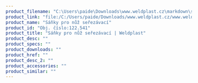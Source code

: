 ```yaml
---
product_filename: "C:\Users\paide\Downloads\www.weldplast.cz\markdown\sanky-pro-nuz-serezavaci.md"
product_link: "file:/C:/Users/paide/Downloads/www.weldplast.cz/www.weldplast.cz/sanky-pro-nuz-serezavaci"
product_name: "Sáňky pro nůž seřezávací"
product_id: "Obj. číslo:122.541"
product_title: "Sáňky pro nůž seřezávací | Weldplast"
product_desc: ""
product_specs: ""
product_downloads: ""
product_href: ""
product_desc_2: ""
product_accessories: ""
product_similar: ""
---
```

